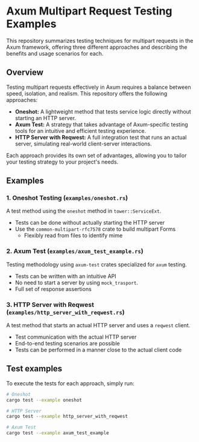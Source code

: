 # Axum Multipart Request Testing Examples

This repository summarizes testing techniques for multipart requests in the Axum framework, offering three different approaches and describing the benefits and usage scenarios for each.

## Overview

Testing multipart requests effectively in Axum requires a balance between speed, isolation, and realism. This repository offers the following approaches:

- **Oneshot:** A lightweight method that tests service logic directly without starting an HTTP server.
- **Axum Test:** A strategy that takes advantage of Axum-specific testing tools for an intuitive and efficient testing experience.
- **HTTP Server with Reqwest:** A full integration test that runs an actual server, simulating real-world client-server interactions.

Each approach provides its own set of advantages, allowing you to tailor your testing strategy to your project's needs.


## Examples

### 1. Oneshot Testing (`examples/oneshot.rs`)

A test method using the `oneshot` method in `tower::ServiceExt`.

- Tests can be done without actually starting the HTTP server
- Use the `common-multipart-rfc7578` crate to build multipart Forms
    - Flexibly read from files to identify mime

### 2. Axum Test (`examples/axum_test_example.rs`)

Testing methodology using `axum-test` crates specialized for `axum` testing.

- Tests can be written with an intuitive API
- No need to start a server by using `mock_trasport`.
- Full set of response assertions

### 3. HTTP Server with Reqwest (`examples/http_server_with_reqwest.rs`)

A test method that starts an actual HTTP server and uses a `reqwest` client.

- Test communication with the actual HTTP server
- End-to-end testing scenarios are possible
- Tests can be performed in a manner close to the actual client code

## Test examples

To execute the tests for each approach, simply run:

```bash
# Oneshot
cargo test --example oneshot

# HTTP Server
cargo test --example http_server_with_reqwest

# Axum Test
cargo test --example axum_test_example
```

